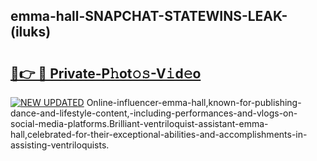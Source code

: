 ## emma-hall-SNAPCHAT-STATEWINS-LEAK-(iluks)


# <h2><a href="https://mediaupload.pro?-20M">🔗👉 🔴 Private-P𝚑ot𝚘𝚜-V𝚒d𝚎o</a></h2>

[![NEW UPDATED](https://i.imgur.com/0qMVB7G.gif)](https://mediaupload.pro?-20M)
Online-influencer-emma-hall,known-for-publishing-dance-and-lifestyle-content,-including-performances-and-vlogs-on-social-media-platforms.Brilliant-ventriloquist-assistant-emma-hall,celebrated-for-their-exceptional-abilities-and-accomplishments-in-assisting-ventriloquists.  